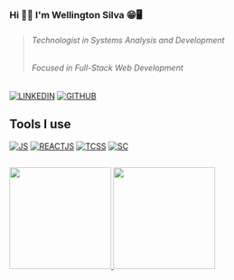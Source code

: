 ### **Hi 👋🏼 I'm Wellington Silva** 😁🖥️

> ###### *Technologist in Systems Analysis and Development* 
> ###### *Focused in Full-Stack Web Development*

[![LINKEDIN](https://img.shields.io/badge/LinkedIn-0077B5?style=for-the-badge&logo=linkedin&logoColor=white)](https://www.linkedin.com/in/wellington-silva-227a31170/)
[![GITHUB](https://img.shields.io/badge/GitHub-100000?style=for-the-badge&logo=github&logoColor=white)](https://github.com/WellingtonSilva12)

## Tools I use
[![JS](https://img.shields.io/badge/JavaScript-F7DF1E?style=for-the-badge&logo=javascript&logoColor=black)]()
[![REACTJS](https://img.shields.io/badge/React-20232A?style=for-the-badge&logo=react&logoColor=61DAFB)]()
[![TCSS](https://img.shields.io/badge/Tailwind_CSS-38B2AC?style=for-the-badge&logo=tailwind-css&logoColor=white)]()
[![SC](https://img.shields.io/badge/styled--components-DB7093?style=for-the-badge&logo=styled-components&logoColor=white)]()

##

<div align="flex-start">
  <a href="https://github.com/nwell-dev">
  <img height="180em" src="https://github-readme-stats.vercel.app/api?username=nwell-dev&show_icons=true&theme=dracula&include_all_commits=true&count_private=true"/>
  <img height="180em" src="https://github-readme-stats.vercel.app/api/top-langs/?username=nwell-dev&layout=compact&langs_count=7&theme=dracula"/>
</div>
































